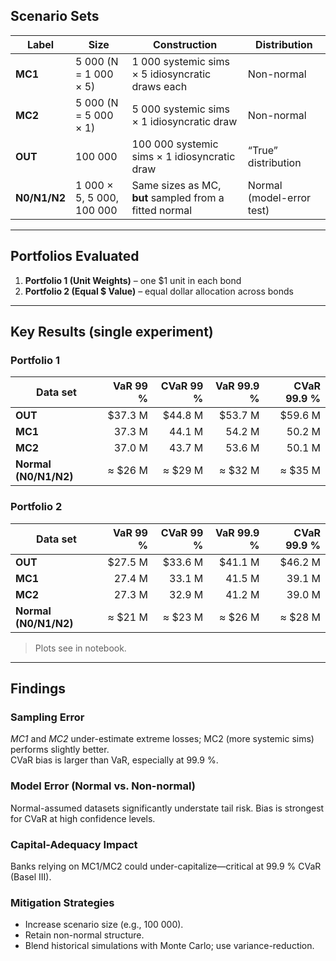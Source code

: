 

## Scenario Sets

| Label | Size | Construction | Distribution |
|-------|------|--------------|--------------|
| **MC1** | 5 000 (N = 1 000 × 5) | 1 000 systemic sims × 5 idiosyncratic draws each | Non-normal |
| **MC2** | 5 000 (N = 5 000 × 1) | 5 000 systemic sims × 1 idiosyncratic draw | Non-normal |
| **OUT** | 100 000 | 100 000 systemic sims × 1 idiosyncratic draw | “True” distribution |
| **N0/N1/N2** | 1 000 × 5, 5 000, 100 000 | Same sizes as MC, **but** sampled from a fitted normal | Normal (model-error test) |

---

## Portfolios Evaluated
1. **Portfolio 1 (Unit Weights)** – one \$1 unit in each bond  
2. **Portfolio 2 (Equal \$ Value)** – equal dollar allocation across bonds

---

## Key Results (single experiment)

### Portfolio 1
| Data set | VaR 99 % | CVaR 99 % | VaR 99.9 % | CVaR 99.9 % |
|----------|---------:|----------:|-----------:|------------:|
| **OUT** | \$37.3 M | \$44.8 M | \$53.7 M | \$59.6 M |
| **MC1** | 37.3 M | 44.1 M | 54.2 M | 50.2 M |
| **MC2** | 37.0 M | 43.7 M | 53.6 M | 50.1 M |
| **Normal (N0/N1/N2)** | ≈ \$26 M | ≈ \$29 M | ≈ \$32 M | ≈ \$35 M |

### Portfolio 2
| Data set | VaR 99 % | CVaR 99 % | VaR 99.9 % | CVaR 99.9 % |
|----------|---------:|----------:|-----------:|------------:|
| **OUT** | \$27.5 M | \$33.6 M | \$41.1 M | \$46.2 M |
| **MC1** | 27.4 M | 33.1 M | 41.5 M | 39.1 M |
| **MC2** | 27.3 M | 32.9 M | 41.2 M | 39.0 M |
| **Normal (N0/N1/N2)** | ≈ \$21 M | ≈ \$23 M | ≈ \$26 M | ≈ \$28 M |

> Plots see in notebook.

---

## Findings

### Sampling Error  
*MC1* and *MC2* under-estimate extreme losses; MC2 (more systemic sims) performs slightly better.  
CVaR bias is larger than VaR, especially at 99.9 %.

### Model Error (Normal vs. Non-normal)  
Normal-assumed datasets significantly understate tail risk. Bias is strongest for CVaR at high confidence levels.

### Capital-Adequacy Impact  
Banks relying on MC1/MC2 could under-capitalize—critical at 99.9 % CVaR (Basel III).

### Mitigation Strategies  
- Increase scenario size (e.g., 100 000).  
- Retain non-normal structure.  
- Blend historical simulations with Monte Carlo; use variance-reduction.
